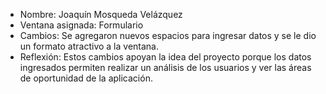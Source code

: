 - Nombre: Joaquín Mosqueda Velázquez
- Ventana asignada: Formulario
- Cambios: Se agregaron nuevos espacios para ingresar datos y se le dio un formato atractivo a la ventana. 
- Reflexión: Estos cambios apoyan la idea del proyecto porque los datos ingresados permiten realizar un análisis de los usuarios y ver las áreas de oportunidad de la aplicación.
